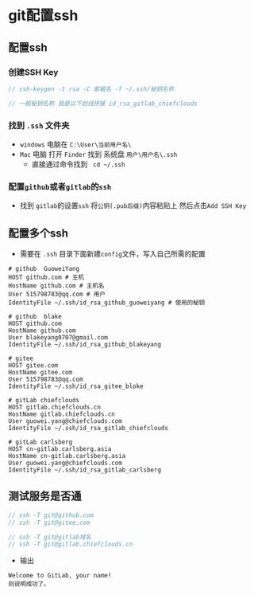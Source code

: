 # git配置ssh

## 配置ssh

### 创建SSH Key

```js
// ssh-keygen -t rsa -C 邮箱名 -f ~/.ssh/秘钥名称

// 一般秘钥名称 我是以下划线拼接 id_rsa_gitlab_chiefclouds
```

### 找到 `.ssh` 文件夹

- `windows` 电脑在 `C:\User\当前用户名\`
- `Mac` 电脑 打开 `Finder` 找到 系统盘 `用户\用户名\.ssh`
  - 直接通过命令找到 ` cd ~/.ssh`

###  配置`github`或者`gitlab`的`ssh`

- 找到 `gitlab`的设置`ssh` 将`公钥(.pub后缀)`内容粘贴上 然后点击`Add SSH Key`

## 配置多个ssh

- 需要在 `.ssh` 目录下面新建`config`文件，写入自己所需的配置

```text
# github  GuoweiYang
HOST github.com # 主机
HostName github.com # 主机名
User 515798783@qq.com # 用户
IdentityFile ~/.ssh/id_rsa_github_guoweiyang # 使用的秘钥

# github  blake
HOST github.com
HostName github.com
User blakeyang0707@gmail.com
IdentityFile ~/.ssh/id_rsa_github_blakeyang

# gitee
HOST gitee.com
HostName gitee.com
User 515798783@qq.com
IdentityFile ~/.ssh/id_rsa_gitee_bloke

# gitLab chiefclouds
HOST gitlab.chiefclouds.cn
HostName gitlab.chiefclouds.cn
User guowei.yang@chiefclouds.com
IdentityFile ~/.ssh/id_rsa_gitlab_chiefclouds

# gitLab carlsberg
HOST cn-gitlab.carlsberg.asia
HostName cn-gitlab.carlsberg.asia
User guowei.yang@chiefclouds.com
IdentityFile ~/.ssh/id_rsa_gitlab_carlsberg
```

## 测试服务是否通

```js
// ssh -T git@github.com
// ssh -T git@gitee.com

// ssh -T git@gitlab域名
// ssh -T git@gitlab.chiefclouds.cn
```

- 输出

```text
Welcome to GitLab, your name!
则说明成功了。
```

